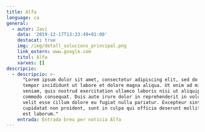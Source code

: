 ```yaml
---
title: Alfa
language: ca
general:
  - autor: Javi
    data: '2019-12-17T13:33:49+01:00'
    destacat: true
    img: /img/detall_solucions_principal.png
    link_extern: www.google.com
    titol: Alfa
    xarxes: []
descripcio:
  - descripcio: >-
      "Lorem ipsum dolor sit amet, consectetur adipiscing elit, sed do eiusmod
      tempor incididunt ut labore et dolore magna aliqua. Ut enim ad minim
      veniam, quis nostrud exercitation ullamco laboris nisi ut aliquip ex ea
      commodo consequat. Duis aute irure dolor in reprehenderit in voluptate
      velit esse cillum dolore eu fugiat nulla pariatur. Excepteur sint occaecat
      cupidatat non proident, sunt in culpa qui officia deserunt mollit anim id
      est laborum."
    entrada: Entrada breu per notícia Alfa
---
```


